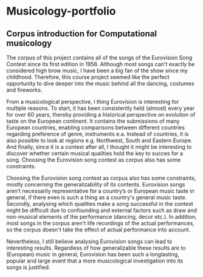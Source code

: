 # Musicology-portfolio
## Corpus introduction for Computational musicology
The corpus of this project contains all of the songs of the Eurovision Song Contest since its first edition in 1956. Although most songs can't exactly be considered high brow music, I have been a big fan of the show since my childhood. Therefore, this course project seemed like the perfect opportunity to dive deeper into the music behind all the dancing, costumes and fireworks. 

From a musicological perspective, I thing Eurovision is interesting for multiple reasons. To start, it has been consistently held (almost) every year for over 60 years, thereby providing a historical perspective on evolution of taste on the European continent. It contains the submissions of many European countries, enabling comparisons between different countries regarding preference of genre, instruments e.a. Instead of countries, it is also possible to look at regions e.g. Northwest, South and Eastern Europe. And finally, since it is a contest after all, I thought it might be interesting to discover whether certain musical qualities hold the key to succes for a song.
Choosing the Eurovision song contest as corpus also has some constraints. 

Choosing the Eurovision song contest as corpus also has some constraints, mostly concerning the generalizability of its contents. Eurovision songs aren’t necessarily representative for a country’s or European music taste in general, if there even is such a thing as a country's general music taste. Secondly, analysing which qualities make a song successful in the contest might be difficult due to confounding and external factors such as draw and non-musical elements of the performance (dancing, decor etc.). In addition, most songs in the corpus aren't life recordings of the actual performances, so the corpus doesn't take the effect of actual performance into account.

Nevertheless, I still believe analysing Eurovision songs can lead to interesting results. Regardless of how generalizable these results are to (European) music in general, Eurovision has been such a longlasting, popular and large event that a more musicological investigation into its songs is justified.




